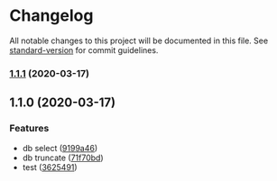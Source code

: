 # Changelog

All notable changes to this project will be documented in this file. See [standard-version](https://github.com/conventional-changelog/standard-version) for commit guidelines.

### [1.1.1](https://github.com/lpxxn/postgress_tools/compare/v1.1.0...v1.1.1) (2020-03-17)

## 1.1.0 (2020-03-17)


### Features

* db select ([9199a46](https://github.com/lpxxn/postgress_tools/commit/9199a46fa1ca8aeb0b4d80a31158dd4377be2345))
* db truncate ([71f70bd](https://github.com/lpxxn/postgress_tools/commit/71f70bd2bfe814ceba2b45b837f3aa6f32563102))
* test ([3625491](https://github.com/lpxxn/postgress_tools/commit/36254912aec4d4b833662edc01699069984c32f3))
